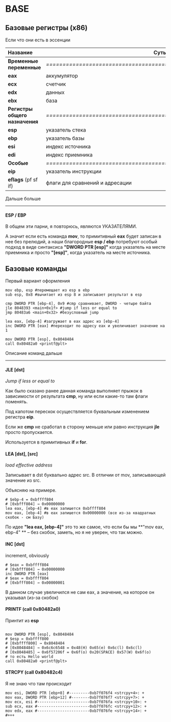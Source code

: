 # BASE





## Базовые регистры (x86)

Если что они есть в эссенции

| Название                       | Суть                                                         |
| :----------------------------- | ------------------------------------------------------------ |
| **Временные переменные**       | *=====================================================================* |
| **eax**                        | аккумулятор                                                  |
| **ecx**                        | счетчик                                                      |
| **edx**                        | данных                                                       |
| **ebx**                        | база                                                         |
| **Регистры общего назначения** | *=====================================================================* |
| **esp**                        | указатель стека                                              |
| **ebp**                        | указатель базы                                               |
| **esi**                        | индекс источника                                             |
| **edi**                        | индекс приемника                                             |
| **Особые**                     | *=====================================================================* |
| **eip**                        | указатель инструкции                                         |
| **eflags** (pf sf if)          | флаги для сравнений и адресации                              |

Дальше больше

---

#### ESP / EBP

В общем эти парни, я повторюсь, являются УКАЗАТЕЛЯМИ.

А значит если есть команда **mov**, то примитивный **eax** будет записан в нее без прелюдий, а наши благородные **esp / ebp** потребуют особый подход в виде синтаксиса **"DWORD PTR [esp]"** когда указатель на месте приемника и просто **"[esp]"**, когда указатель на месте источника.







## Базовые команды

Первый вариант оформления

```assembly
mov ebp, esp #перемещает из esp в ebp
sub esp, 0x8 #вычитает из esp 8 и записывает результат в esp

cmp DWORD PTR [ebp-4], 0x9 #cmp сравнивает, DWORD - четыре байта
jle 8048393 <main+0x1f> #jump if less or equal to
jmp 80483a6 <main+0x32> #безусловный jump

lea eax, [ebp-4] #загружает в eax адрес из [ebp-4]
inc DWORD PTR [eax] #переходит по адресу eax и увеличивает значение на 1

mov DWORD PTR [esp], 0x8048484
call 0x80482a0 <printf@plt>
```



Описание команд дальше

----

#### JLE [dst]

*Jump if less or equal to*

Как было сказано ранее данная команда выполняет прыжок в зависимости от результата **cmp**, ну или если какие-то там флаги поменять.

Под капотом перескок осуществляется буквальным изменением регистра **eip**. 

Если же **cmp** не сработал в сторону меньше или равно инструкция **jle** просто пропускается.

Используется в примитивных **if** и **for**.



#### LEA [dst], [src]

*load effective address*

Записывает в dst буквально адрес src. В отличии от mov, записывающей значение из src. 

Объясняю на примере. 

```assembly
# $ebp-4 = 0xbffff804
# [0xbfff804] → 0x00000000
lea eax, [ebp-4] #в eax запишется 0xbffff804
mov eax, [ebp-4] #в eax запишется 0x00000000 (все из-за квадратных скобок - см Базу)
```

По идее **"lea eax, [ebp-4]"** это то же самое, что если бы мы **"mov eax, ebp-4" ** – без скобок, заметь, но я не уверен, что так можно.



#### INC [dst]

increment, obviously

```assembly
# $eax = 0xbffff804
# [0xbfff804] → 0x00000000
inc DWORD PTR [eax]
# $eax = 0xbffff804
# [0xbfff804] → 0x00000001
```

В данном случае увеличился не сам eax, а значение, на которое он указывал (из-за скобок)



#### PRINTF (call 0x80482a0)

Принтит из **esp**

```assembly

mov DWORD PTR [esp], 0x8048484
# $esp = 0xbffff800
# [0xbffff800] → 0x8048484
# [0x8048484] → 0x6c6c6548 = 0x48(H) 0x65(e) 0x6c(l) 0x6c(l)
# [0x8048485] → 0x6f57206f = 0x6f(o) 0x20(SPACE) 0x57(W) 0x6f(o)
# то есть Hello world
call 0x80482a0 <printf@plt>
```



#### STRCPY (call 0x80482c4)

Я не знаю что там происходит

```assembly
mov esi, DWORD PTR [ebp+8] #---------0xb7f076f4 <strcpy+4>: +
mov eax, DWORD PTR [ebp+12] #--------0xb7f076f7 <strcpy+7>: +
mov ecx, esi #-----------------------0xb7f076fa <strcpy+10>: +
sub ecx, eax #-----------------------0xb7f076fc <strcpy+12>: +
mov edx, eax #-----------------------0xb7f076fe <strcpy+14>: +
#+++
```

